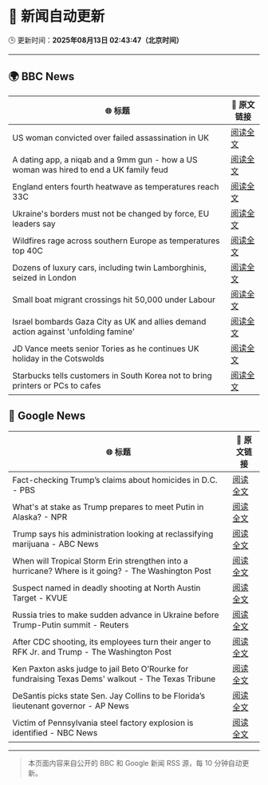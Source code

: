 # 🧠 新闻自动更新

🕒 更新时间：**2025年08月13日 02:43:47（北京时间）**

---

## 🌍 BBC News

| 🌐 标题 | 🔗 原文链接 |
|--------|-------------|
| US woman convicted over failed assassination in UK | [阅读全文](https://www.bbc.com/news/articles/c4gj87jxg78o?at_medium=RSS&at_campaign=rss) |
| A dating app, a niqab and a 9mm gun - how a US woman was hired to end a UK family feud | [阅读全文](https://www.bbc.com/news/articles/cn72x5p8801o?at_medium=RSS&at_campaign=rss) |
| England enters fourth heatwave as temperatures reach 33C | [阅读全文](https://www.bbc.com/news/articles/czerrzdewzxo?at_medium=RSS&at_campaign=rss) |
| Ukraine's borders must not be changed by force, EU leaders say | [阅读全文](https://www.bbc.com/news/articles/clyrlvwx9rgo?at_medium=RSS&at_campaign=rss) |
| Wildfires rage across southern Europe as temperatures top 40C | [阅读全文](https://www.bbc.com/news/articles/cdd3my4e0pqo?at_medium=RSS&at_campaign=rss) |
| Dozens of luxury cars, including twin Lamborghinis, seized in London | [阅读全文](https://www.bbc.com/news/articles/cp948xjkpkdo?at_medium=RSS&at_campaign=rss) |
| Small boat migrant crossings hit 50,000 under Labour | [阅读全文](https://www.bbc.com/news/articles/c8e1xkwd74wo?at_medium=RSS&at_campaign=rss) |
| Israel bombards Gaza City as UK and allies demand action against 'unfolding famine' | [阅读全文](https://www.bbc.com/news/articles/clyj0dd0qj9o?at_medium=RSS&at_campaign=rss) |
| JD Vance meets senior Tories as he continues UK holiday in the Cotswolds | [阅读全文](https://www.bbc.com/news/articles/cx29n78gg0vo?at_medium=RSS&at_campaign=rss) |
| Starbucks tells customers in South Korea not to bring printers or PCs to cafes | [阅读全文](https://www.bbc.com/news/articles/c207v3q9w08o?at_medium=RSS&at_campaign=rss) |

## 📰 Google News

| 🌐 标题 | 🔗 原文链接 |
|--------|-------------|
| Fact-checking Trump’s claims about homicides in D.C. - PBS | [阅读全文](https://news.google.com/rss/articles/CBMikgFBVV95cUxOei1JS24wVS1DNUtQcUl6Q0tXY21YNUY1SldPanAxdGhqVW1yX3g1UnJ3aTNXM1BsSDZvTXZhbkxJV20xQUJFZ1NQMUx4ODZUelJrYWNmNUp1dmJfNTFOcGtMQk5PaG95MmVnWDhZQmViZy1hbTV3MkI4b0N2ZS1TRjFCUTJJMUo4eHRWWE5JdEhVdw?oc=5) |
| What's at stake as Trump prepares to meet Putin in Alaska? - NPR | [阅读全文](https://news.google.com/rss/articles/CBMikgFBVV95cUxPV3FhSkhGSnJKcWhiU25WMDRoUHNTX3dwLURZakUwUDVOVHBRTmtWcDU0Y0dfRmdWZ28xbWNTcUlOWjFUaHYzb2xmUU9qeGpBWVRCVDAxc3hibW95dHNNN0JnSEJJOWUyS1QyRW9Idy1VTU9wb0V6LVk0N0VlZXdoSG5BRTcyWDd3YnIzR2x3OVVaZw?oc=5) |
| Trump says his administration looking at reclassifying marijuana - ABC News | [阅读全文](https://news.google.com/rss/articles/CBMimwFBVV95cUxNd2RSazNmbEI5Q3B2NmtNS3VfR1FfT1UzOGZXVVh4TmVXRklYRjBQczZGQVRLbjZXaHBORXhOMFZ4RENfeFNYMlA2YjB4VlZmSUdSTDk0bHdkRUxkMm1nbmxKeTZUaGUxWHJUQUJHalU1MnpZeHduZng1T0Q3ajJpV0JrU1RfSjlMSHkyWF9EYnk0OHgySG9pNXM3VdIBoAFBVV95cUxNYnhNZjZLeklsYUFKLS1INmJXQnVNLWFqYlFETWd3YVdwb3JnWlFvZlE5cWJ2bXRZdHZFNkNKWTdFNDNvcFc1eFBhdnZYaFV2VnNvODgxXzYyX08tSkpHQVRPcV8zbmNYd0RBNF9iUUZnTG9USjBGWnhGSUxoUjFqcUJCaW1CRkpXS2s1OE5BSzJCOTV4ZzBJVl9nbU5UMVdL?oc=5) |
| When will Tropical Storm Erin strengthen into a hurricane? Where is it going? - The Washington Post | [阅读全文](https://news.google.com/rss/articles/CBMimgFBVV95cUxQQjJkTDRmVHl0Zkk0eFlPWEZXbE9sSjZjQ081NzEydE9NWFQyXy1PWExqdWZrb3NVM2o3dmdMNnZzanI2WmNxc1dPTVJqd05PSDZTWk5GQ0ZnaENNTENZaGxrYzhNWUpXVFNXelFGd3otSFc4VnJBNVNMcFY2YWNBRkxUc19ZQ3lXMFRqUnlwWWlqQXdZdXhZenNR?oc=5) |
| Suspect named in deadly shooting at North Austin Target - KVUE | [阅读全文](https://news.google.com/rss/articles/CBMiugFBVV95cUxPVnpHRENZX2ZsSkRGMTZGQUZiZkhZQW5BQzVDNE1rNUNYRmpvWng0Um4tVzZDZVI2WkRqMmZ2S2tqU3ZPMVZnR0hhSlg4NmZLRUVVa09aZjdENnVNdjRuZ3dFOFpLQV9Ed041WHRULTNTME5EOXJOVGxBQkd5eF9BTkNVQlgzUEo0S0huQURmSDJpU05zV1FmVGlhSmhpS2lSLWFGRlBObVpqcVRYeGNPOG9kT3YzR2pScHc?oc=5) |
| Russia tries to make sudden advance in Ukraine before Trump-Putin summit - Reuters | [阅读全文](https://news.google.com/rss/articles/CBMitgFBVV95cUxOcHNDOTJMLWZwN181VzM5aVZyWl94ZGg5ejJrVEcyNnZpUWJ4Q3F0dktuNVRsNWx0cFF4Y3FKMHBxTm1XQjd4aU1vU1lkT2E0RURwb01ZRm9ESmRwSWpNQlFoQk9rclZ1dkxLNHhtLVk0ZFVNazByaF9Rb0tjRUxhVWtIVHo2b2ZZQjJsQ3hoZVJRdU9aWWtZZ3hHQ0VNV05qNFppQlNrRkphdlRLRnh1aVZUMnJrZw?oc=5) |
| After CDC shooting, its employees turn their anger to RFK Jr. and Trump - The Washington Post | [阅读全文](https://news.google.com/rss/articles/CBMiigFBVV95cUxPSTV1U3NtdmJselozWHdqU2NBV1RCWndYYkFKV01LamQ2dzk3OEV3WWRpTWNlY2Z0V005Z0FMd2haclNsU215Skd0cllXSkwtNElOVWd4eDYzcF9kN3RZcTIzWjQxUXE2SVFkVUlXUlRQZkE2QzRjR21BRjVrcDhzTTVEVlViVmdmR3c?oc=5) |
| Ken Paxton asks judge to jail Beto O’Rourke for fundraising Texas Dems' walkout - The Texas Tribune | [阅读全文](https://news.google.com/rss/articles/CBMikAFBVV95cUxNckpFMTE1dHpDN0pKX0VOQUpUcENWcU8xVElFUFpJOTN5OV9BVWtMVmZUaW8tai14MWV2ZzUtNVZpbXlvRHd5czlxOWc5dXY4bUhDZm1MNWh5bHZJVWJ3VHA0eEJvR081NVdSMzBwd0dsQm40azhZOTlwaW12a0ZqY1BaMjJ6Rm1Jei1USXNZLUE?oc=5) |
| DeSantis picks state Sen. Jay Collins to be Florida’s lieutenant governor - AP News | [阅读全文](https://news.google.com/rss/articles/CBMivAFBVV95cUxORkRud19Ed2dmbUczYThIYjhTU21PbnhfRUNSQzBIYjQ0RVJLN3ZmaUNGUElCRDVmSzRXTGlQekNGSW5kUGRwZW9jb3FuZFVkc1dQanNEdUZNaWJqNlJxY1dURk5DMFEwMDB2cmt6WkRZR2Q5RUlBY0N3Z0pBSDRHYlVaMG9SWFJzWXFiS0lzNmFlWHZVOXlGU0h2d1h1bHU2WXp6WlB6ZVZTdXhydGMtTkQ0Yl9UbTZjZnZxeg?oc=5) |
| Victim of Pennsylvania steel factory explosion is identified - NBC News | [阅读全文](https://news.google.com/rss/articles/CBMipAFBVV95cUxOSFBWbm5aRnVaRG9BSlkxQWVKOWZSNHdjV3VvZEpNY0VzenBxc2RXY3NMbHpvbUo1ZDlSanBVM1NWZHE3eV9wREo0SnZVNHpnRjZrY3U5alR1dUYzWHp6a25wNlkzT1VrXzFLLW1OVXc4Q2xkNHYxcjh3NVpSVHNlZXl6OFVyazl0WThyQ3hGYWpYRGc1a3EyeTh0Tmx2R3RoUGpfbdIBVkFVX3lxTE92TF9sZ2RfNjdORXFjeXc5STc5b1hnbnFmcUpBaDR0RkhFSktTRHU2N2tkbWo1Wm1Td2w0Rmd4MmtrRUtLR1dySU5sRVNrWElOS1pOTnd3?oc=5) |

---
> 本页面内容来自公开的 BBC 和 Google 新闻 RSS 源，每 10 分钟自动更新。